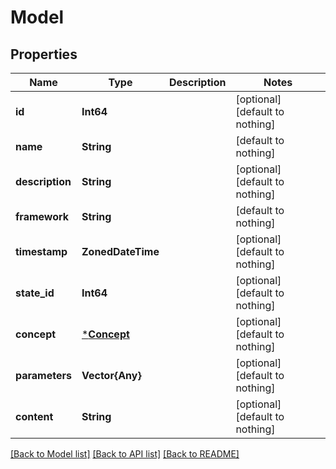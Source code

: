 # Model


## Properties
Name | Type | Description | Notes
------------ | ------------- | ------------- | -------------
**id** | **Int64** |  | [optional] [default to nothing]
**name** | **String** |  | [default to nothing]
**description** | **String** |  | [optional] [default to nothing]
**framework** | **String** |  | [default to nothing]
**timestamp** | **ZonedDateTime** |  | [optional] [default to nothing]
**state_id** | **Int64** |  | [optional] [default to nothing]
**concept** | [***Concept**](Concept.md) |  | [optional] [default to nothing]
**parameters** | **Vector{Any}** |  | [optional] [default to nothing]
**content** | **String** |  | [optional] [default to nothing]


[[Back to Model list]](../README.md#models) [[Back to API list]](../README.md#api-endpoints) [[Back to README]](../README.md)


